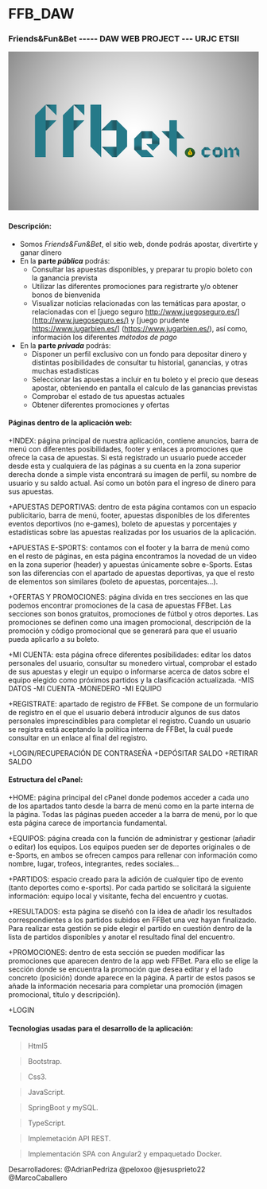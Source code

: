 # FFB_DAW
### Friends&amp;Fun&amp;Bet ----- DAW WEB PROJECT --- URJC ETSII

![Nuestro Logo](https://github.com/MarcoCaballero/FFB_DAW/blob/master/Project/PSpropios/LogoFFB.png)


#### Descripción: 

+ Somos _Friends&Fun&Bet_, el sitio web, donde podrás apostar, divertirte y ganar dinero 
+ En la **parte _pública_** podrás:
    - Consultar las apuestas disponibles, y preparar tu propio boleto con la ganancia prevista
    - Utilizar las diferentes promociones para registrarte y/o obtener bonos de bienvenida
    - Visualizar noticias relacionadas con las temáticas para apostar, o relacionadas con el [juego seguro http://www.juegoseguro.es/](http://www.juegoseguro.es/) y [juego prudente https://www.jugarbien.es/] (https://www.jugarbien.es/), así como, información los diferentes *métodos de pago* 
+ En la **parte _privada_** podrás:
    - Disponer un perfil exclusivo con un fondo para depositar dinero y distintas posibilidades de consultar tu historial, ganancias, y otras muchas estadisticas
    - Seleccionar las apuestas a incluir en tu boleto y el precio que deseas apostar, obteniendo en pantalla el calculo de las ganancias previstas
    - Comprobar el estado de tus apuestas actuales
    - Obtener diferentes promociones y ofertas
    
    
    
#### Páginas dentro de la aplicación web:


+INDEX: página principal de nuestra aplicación, contiene anuncios, barra de menú con diferentes posibilidades, footer y enlaces a promociones que ofrece la casa de apuestas. Si está registrado un usuario puede acceder desde esta y cualquiera de las páginas a su cuenta en la zona superior derecha donde a simple vista encontrará su imagen de perfil, su nombre de usuario y su saldo actual. Así como un botón para el ingreso de dinero para sus apuestas.


+APUESTAS DEPORTIVAS: dentro de esta página contamos con un espacio publicitario, barra de menú, footer, apuestas disponibles de los diferentes eventos deportivos (no e-games), boleto de apuestas y porcentajes y estadísticas sobre las apuestas realizadas por los usuarios de la aplicación.


+APUESTAS E-SPORTS: contamos con el footer y la barra de menú como en el resto de páginas, en esta página encontramos la novedad de un video en la zona superior (header) y apuestas únicamente sobre e-Sports. Estas son las diferencias con el apartado de apuestas  deportivas, ya que el resto de elementos son similares (boleto de apuestas, porcentajes...).

+OFERTAS Y PROMOCIONES: página divida en tres secciones en las que podemos encontrar promociones de la casa de apuestas FFBet. Las secciones son bonos gratuitos, promociones de fútbol y otros deportes. Las promociones se definen como una imagen promocional, descripción de la promoción y código promocional que se generará para que el usuario pueda aplicarlo a su boleto.


+MI CUENTA: esta página ofrece diferentes posibilidades: editar los datos personales del usuario, consultar su monedero virtual, comprobar el estado de sus apuestas y elegir un equipo o informarse acerca de datos sobre el equipo elegido como próximos partidos y la clasificación actualizada.
    -MIS DATOS
    -MI CUENTA
    -MONEDERO
    -MI EQUIPO 


+REGISTRATE: apartado de registro de FFBet. Se compone de un formulario de registro en el que el usuario deberá introducir algunos de sus datos personales imprescindibles para completar el registro. Cuando un usuario se registra está aceptando la política interna de FFBet, la cuál puede consultar en un enlace al final del registro.

+LOGIN/RECUPERACIÓN DE CONTRASEÑA
+DEPÓSITAR SALDO
+RETIRAR SALDO




#### Estructura del cPanel:


+HOME: página principal del cPanel donde podemos acceder a cada uno de los apartados tanto desde la barra de menú como en la parte interna de la página. Todas las páginas pueden acceder a la barra de menú, por lo que esta página carece de importancia fundamental.


+EQUIPOS: página creada con la función de administrar y gestionar (añadir o editar) los equipos. Los equipos pueden ser de deportes originales o de e-Sports, en ambos se ofrecen campos para rellenar con información como nombre, lugar, trofeos, integrantes, redes sociales...


+PARTIDOS: espacio creado para la adición de cualquier tipo de evento (tanto deportes como e-sports). Por cada partido se solicitará la siguiente información: equipo local y visitante, fecha del encuentro y cuotas.


+RESULTADOS: esta página se diseñó con la idea de añadir los resultados correspondientes a los partidos subidos en FFBet una vez hayan finalizado. Para realizar esta gestión se pide elegir el partido en cuestión dentro de la lista de partidos disponibles y anotar el resultado final del encuentro.


+PROMOCIONES: dentro de esta sección se pueden modificar las promociones que aparecen dentro de la app web FFBet. Para ello se elige la sección donde se encuentra la promoción que desea editar y el lado concreto (posición) donde aparece en la página. A partir de estos pasos se añade la información necesaria para completar una promoción (imagen promocional, título y descripción).

+LOGIN



    
#### Tecnologias usadas para el desarrollo de la aplicación:
    
>Html5

>Bootstrap.

>Css3.

>JavaScript.

>SpringBoot y mySQL.

>TypeScript.

>Implemetación API REST.

>Implementación SPA con Angular2 y empaquetado Docker.
       

Desarrolladores:
@AdrianPedriza
@peloxoo
@jesusprieto22
@MarcoCaballero

